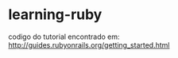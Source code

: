# learning-ruby
codigo do tutorial encontrado em: http://guides.rubyonrails.org/getting_started.html
